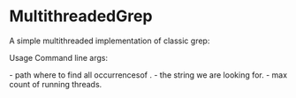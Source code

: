 # MultithreadedGrep
A simple multithreaded implementation of classic grep:

Usage
Command line args:

<path> - path where to find all occurrencesof <string>.
<string> - the string we are looking for.
<threadCnt> - max count of running threads.
